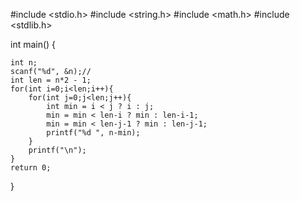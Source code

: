 
#include <stdio.h>
#include <string.h>
#include <math.h>
#include <stdlib.h>

int main() 
{

    int n;
    scanf("%d", &n);//
    int len = n*2 - 1;
    for(int i=0;i<len;i++){
        for(int j=0;j<len;j++){
            int min = i < j ? i : j;
            min = min < len-i ? min : len-i-1;
            min = min < len-j-1 ? min : len-j-1;
            printf("%d ", n-min);
        }
        printf("\n");
    }
    return 0;
}
